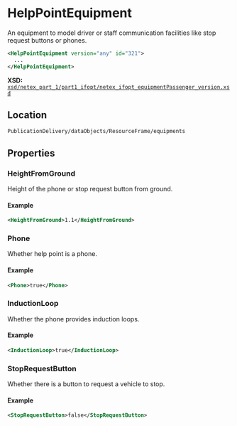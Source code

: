 # HelpPointEquipment

An equipment to model driver or staff communication facilities like stop request buttons or phones.

```xml
<HelpPointEquipment version="any" id="321">
  ...
</HelpPointEquipment>
```

**XSD:** [`xsd/netex_part_1/part1_ifopt/netex_ifopt_equipmentPassenger_version.xsd`](https://github.com/NeTEx-CEN/NeTEx/blob/next/xsd/netex_part_1/part1_ifopt/netex_ifopt_equipmentPassenger_version.xsd#L359)

## Location
```
PublicationDelivery/dataObjects/ResourceFrame/equipments
```

## Properties

### HeightFromGround

Height of the phone or stop request button from ground.

#### Example
```xml
<HeightFromGround>1.1</HeightFromGround>
```

### Phone

Whether help point is a phone.

#### Example
```xml
<Phone>true</Phone>
```

### InductionLoop

Whether the phone provides induction loops.

#### Example
```xml
<InductionLoop>true</InductionLoop>
```

### StopRequestButton

Whether there is a button to request a vehicle to stop.

#### Example
```xml
<StopRequestButton>false</StopRequestButton>
```
